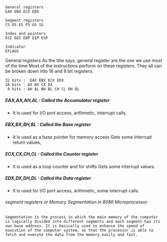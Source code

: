 ```
General registers
EAX EBX ECX EDX

Segment registers
CS DS ES FS GS SS

Index and pointers
ESI EDI EBP EIP ESP

Indicator
EFLAGS
```

General registers
As the title says, general register are the one we use most of the time Most of the instructions perform on these registers. They all can be broken down into 16 and 8 bit registers.<br>

```
32 bits :  EAX EBX ECX EDX
16 bits : AX BX CX DX
 8 bits : AH AL BH BL CH CL DH DL
```

##### EAX,AX,AH,AL : Called the Accumulator register
- It is used for I/O port access, arithmetic, interrupt calls,
##### EBX,BX,BH,BL : Called the Base register
- It is used as a base pointer for memory access Gets some interrupt return values,
##### ECX,CX,CH,CL : Called the Counter register
- It is used as a loop counter and for shifts Gets some interrupt values.
##### EDX,DX,DH,DL : Called the Data register
- It is used for I/O port access, arithmetic, some interrupt calls.


###### segment registers or Memory Segmentation in 8086 Microprocessor

```
Segmentation is the process in which the main memory of the computer is logically divided into different segments and each segment has its own base address. It is basically used to enhance the speed of execution of the computer system, so that the processor is able to fetch and execute the data from the memory easily and fast.
```